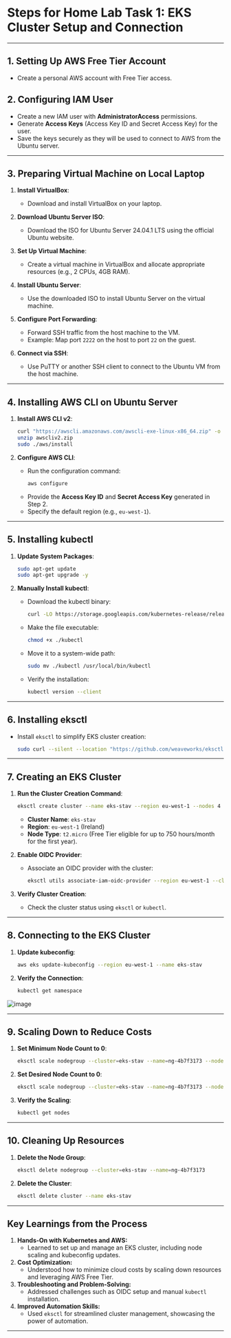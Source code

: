 # Steps for Home Lab Task 1: EKS Cluster Setup and Connection

---

## 1. Setting Up AWS Free Tier Account
- Create a personal AWS account with Free Tier access.

## 2. Configuring IAM User
- Create a new IAM user with **AdministratorAccess** permissions.
- Generate **Access Keys** (Access Key ID and Secret Access Key) for the user.
- Save the keys securely as they will be used to connect to AWS from the Ubuntu server.

---

## 3. Preparing Virtual Machine on Local Laptop
1. **Install VirtualBox**:
   - Download and install VirtualBox on your laptop.

2. **Download Ubuntu Server ISO**:
   - Download the ISO for Ubuntu Server 24.04.1 LTS using the official Ubuntu website.

3. **Set Up Virtual Machine**:
   - Create a virtual machine in VirtualBox and allocate appropriate resources (e.g., 2 CPUs, 4GB RAM).

4. **Install Ubuntu Server**:
   - Use the downloaded ISO to install Ubuntu Server on the virtual machine.

5. **Configure Port Forwarding**:
   - Forward SSH traffic from the host machine to the VM.
   - Example: Map port `2222` on the host to port `22` on the guest.

6. **Connect via SSH**:
   - Use PuTTY or another SSH client to connect to the Ubuntu VM from the host machine.

---

## 4. Installing AWS CLI on Ubuntu Server
1. **Install AWS CLI v2**:
   ```bash
   curl "https://awscli.amazonaws.com/awscli-exe-linux-x86_64.zip" -o "awscliv2.zip"
   unzip awscliv2.zip
   sudo ./aws/install
   ```

2. **Configure AWS CLI**:
   - Run the configuration command:
     ```bash
     aws configure
     ```
   - Provide the **Access Key ID** and **Secret Access Key** generated in Step 2.
   - Specify the default region (e.g., `eu-west-1`).

---

## 5. Installing kubectl
1. **Update System Packages**:
   ```bash
   sudo apt-get update
   sudo apt-get upgrade -y
   ```

2. **Manually Install kubectl**:
   - Download the kubectl binary:
     ```bash
     curl -LO https://storage.googleapis.com/kubernetes-release/release/$(curl -s https://storage.googleapis.com/kubernetes-release/release/stable.txt)/bin/linux/amd64/kubectl
     ```
   - Make the file executable:
     ```bash
     chmod +x ./kubectl
     ```
   - Move it to a system-wide path:
     ```bash
     sudo mv ./kubectl /usr/local/bin/kubectl
     ```
   - Verify the installation:
     ```bash
     kubectl version --client
     ```

---

## 6. Installing eksctl
- Install `eksctl` to simplify EKS cluster creation:
  ```bash
  sudo curl --silent --location "https://github.com/weaveworks/eksctl/releases/latest/download/eksctl_$(uname -s)_amd64.tar.gz" | sudo tar xz -C /usr/local/bin
  ```

---

## 7. Creating an EKS Cluster
1. **Run the Cluster Creation Command**:
   ```bash
   eksctl create cluster --name eks-stav --region eu-west-1 --nodes 4 --node-type t2.micro --managed
   ```
   - **Cluster Name**: `eks-stav`  
   - **Region**: `eu-west-1` (Ireland)  
   - **Node Type**: `t2.micro` (Free Tier eligible for up to 750 hours/month for the first year).

2. **Enable OIDC Provider**:
   - Associate an OIDC provider with the cluster:
     ```bash
     eksctl utils associate-iam-oidc-provider --region eu-west-1 --cluster eks-stav --approve
     ```

3. **Verify Cluster Creation**:
   - Check the cluster status using `eksctl` or `kubectl`.

---

## 8. Connecting to the EKS Cluster
1. **Update kubeconfig**:
   ```bash
   aws eks update-kubeconfig --region eu-west-1 --name eks-stav
   ```
2. **Verify the Connection**:
   ```bash
   kubectl get namespace
   ```
![image](https://github.com/user-attachments/assets/497ba689-4cc2-409b-b330-7baa434c0571)



---

## 9. Scaling Down to Reduce Costs
1. **Set Minimum Node Count to 0**:
   ```bash
   eksctl scale nodegroup --cluster=eks-stav --name=ng-4b7f3173 --nodes-min=0
   ```

2. **Set Desired Node Count to 0**:
   ```bash
   eksctl scale nodegroup --cluster=eks-stav --name=ng-4b7f3173 --nodes=0
   ```

3. **Verify the Scaling**:
   ```bash
   kubectl get nodes
   ```

---

## 10. Cleaning Up Resources
1. **Delete the Node Group**:
   ```bash
   eksctl delete nodegroup --cluster=eks-stav --name=ng-4b7f3173
   ```

2. **Delete the Cluster**:
   ```bash
   eksctl delete cluster --name eks-stav
   ```

---

## Key Learnings from the Process
1. **Hands-On with Kubernetes and AWS:**
   - Learned to set up and manage an EKS cluster, including node scaling and kubeconfig updates.
2. **Cost Optimization:**
   - Understood how to minimize cloud costs by scaling down resources and leveraging AWS Free Tier.
3. **Troubleshooting and Problem-Solving:**
   - Addressed challenges such as OIDC setup and manual `kubectl` installation.
4. **Improved Automation Skills:**
   - Used `eksctl` for streamlined cluster management, showcasing the power of automation.

---

